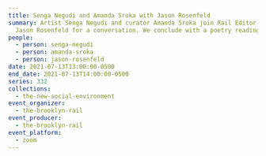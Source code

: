 ```yaml
---
title: Senga Negudi and Amanda Sroka with Jason Rosenfeld
summary: Artist Senga Negudi and curator Amanda Sroka join Rail Editor-at-Large
  Jason Rosenfeld for a conversation. We conclude with a poetry reading.
people:
  - person: senga-negudi
  - person: amanda-sroka
  - person: jason-rosenfeld
date: 2021-07-13T13:00:00-0500
end_date: 2021-07-13T14:00:00-0500
series: 332
collections:
  - the-new-social-environment
event_organizer:
  - the-brooklyn-rail
event_producer:
  - the-brooklyn-rail
event_platform:
  - zoom
---
```

